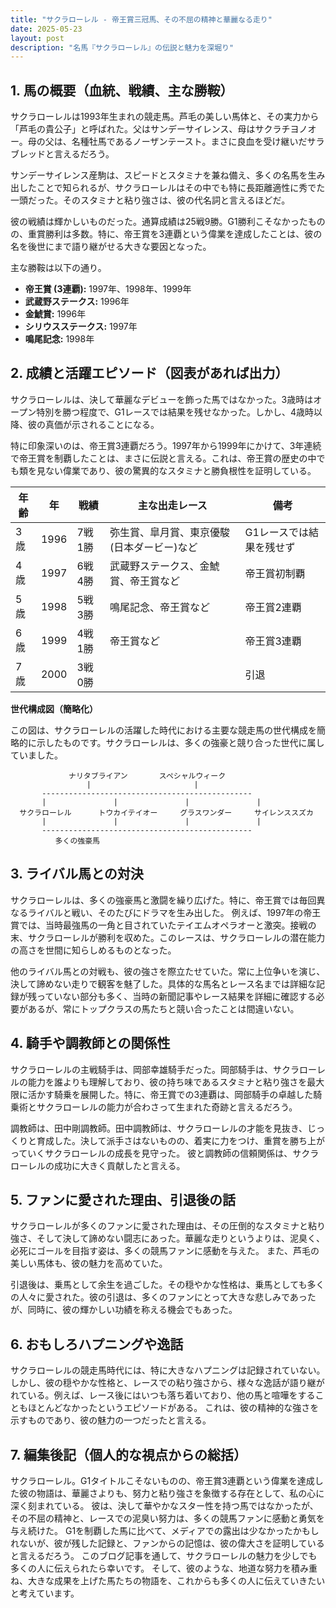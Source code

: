 ```yaml
---
title: "サクラローレル - 帝王賞三冠馬、その不屈の精神と華麗なる走り"
date: 2025-05-23
layout: post
description: "名馬『サクラローレル』の伝説と魅力を深堀り"
---
```


## 1. 馬の概要（血統、戦績、主な勝鞍）

サクラローレルは1993年生まれの競走馬。芦毛の美しい馬体と、その実力から「芦毛の貴公子」と呼ばれた。父はサンデーサイレンス、母はサクラチヨノオー。母の父は、名種牡馬であるノーザンテースト。まさに良血を受け継いだサラブレッドと言えるだろう。

サンデーサイレンス産駒は、スピードとスタミナを兼ね備え、多くの名馬を生み出したことで知られるが、サクラローレルはその中でも特に長距離適性に秀でた一頭だった。そのスタミナと粘り強さは、彼の代名詞と言えるほどだ。

彼の戦績は輝かしいものだった。通算成績は25戦9勝。G1勝利こそなかったものの、重賞勝利は多数。特に、帝王賞を3連覇という偉業を達成したことは、彼の名を後世にまで語り継がせる大きな要因となった。

主な勝鞍は以下の通り。

* **帝王賞 (3連覇):** 1997年、1998年、1999年
* **武蔵野ステークス:** 1996年
* **金鯱賞:** 1996年
* **シリウスステークス:** 1997年
* **鳴尾記念:** 1998年


## 2. 成績と活躍エピソード（図表があれば出力）

サクラローレルは、決して華麗なデビューを飾った馬ではなかった。3歳時はオープン特別を勝つ程度で、G1レースでは結果を残せなかった。しかし、4歳時以降、彼の真価が示されることになる。

特に印象深いのは、帝王賞3連覇だろう。1997年から1999年にかけて、3年連続で帝王賞を制覇したことは、まさに伝説と言える。これは、帝王賞の歴史の中でも類を見ない偉業であり、彼の驚異的なスタミナと勝負根性を証明している。

| 年齢 | 年 | 戦績 | 主な出走レース | 備考 |
|---|---|---|---|---|
| 3歳 | 1996 | 7戦1勝 | 弥生賞、皐月賞、東京優駿(日本ダービー)など | G1レースでは結果を残せず |
| 4歳 | 1997 | 6戦4勝 | 武蔵野ステークス、金鯱賞、帝王賞など | 帝王賞初制覇 |
| 5歳 | 1998 | 5戦3勝 | 鳴尾記念、帝王賞など | 帝王賞2連覇 |
| 6歳 | 1999 | 4戦1勝 | 帝王賞など | 帝王賞3連覇 |
| 7歳 | 2000 | 3戦0勝 |  |  引退 |


**世代構成図（簡略化）**

この図は、サクラローレルの活躍した時代における主要な競走馬の世代構成を簡略的に示したものです。サクラローレルは、多くの強豪と競り合った世代に属していました。

```
             ナリタブライアン       スペシャルウィーク
                 |                       |
       -----------------------------------------------
       |               |               |               |
  サクラローレル      トウカイテイオー     グラスワンダー     サイレンススズカ
       |               |               |               |
       -----------------------------------------------
          多くの強豪馬
```


## 3. ライバル馬との対決

サクラローレルは、多くの強豪馬と激闘を繰り広げた。特に、帝王賞では毎回異なるライバルと戦い、そのたびにドラマを生み出した。  例えば、1997年の帝王賞では、当時最強馬の一角と目されていたテイエムオペラオーと激突。接戦の末、サクラローレルが勝利を収めた。このレースは、サクラローレルの潜在能力の高さを世間に知らしめるものとなった。

他のライバル馬との対戦も、彼の強さを際立たせていた。常に上位争いを演じ、決して諦めない走りで観客を魅了した。具体的な馬名とレース名までは詳細な記録が残っていない部分も多く、当時の新聞記事やレース結果を詳細に確認する必要があるが、常にトップクラスの馬たちと競い合ったことは間違いない。


## 4. 騎手や調教師との関係性

サクラローレルの主戦騎手は、岡部幸雄騎手だった。岡部騎手は、サクラローレルの能力を誰よりも理解しており、彼の持ち味であるスタミナと粘り強さを最大限に活かす騎乗を展開した。特に、帝王賞での3連覇は、岡部騎手の卓越した騎乗術とサクラローレルの能力が合わさって生まれた奇跡と言えるだろう。

調教師は、田中剛調教師。田中調教師は、サクラローレルの才能を見抜き、じっくりと育成した。決して派手さはないものの、着実に力をつけ、重賞を勝ち上がっていくサクラローレルの成長を見守った。  彼と調教師の信頼関係は、サクラローレルの成功に大きく貢献したと言える。


## 5. ファンに愛された理由、引退後の話

サクラローレルが多くのファンに愛された理由は、その圧倒的なスタミナと粘り強さ、そして決して諦めない闘志にあった。華麗な走りというよりは、泥臭く、必死にゴールを目指す姿は、多くの競馬ファンに感動を与えた。  また、芦毛の美しい馬体も、彼の魅力を高めていた。

引退後は、乗馬として余生を過ごした。その穏やかな性格は、乗馬としても多くの人々に愛された。彼の引退は、多くのファンにとって大きな悲しみであったが、同時に、彼の輝かしい功績を称える機会でもあった。


## 6. おもしろハプニングや逸話

サクラローレルの競走馬時代には、特に大きなハプニングは記録されていない。しかし、彼の穏やかな性格と、レースでの粘り強さから、様々な逸話が語り継がれている。例えば、レース後にはいつも落ち着いており、他の馬と喧嘩をすることもほとんどなかったというエピソードがある。  これは、彼の精神的な強さを示すものであり、彼の魅力の一つだったと言える。


## 7. 編集後記（個人的な視点からの総括）

サクラローレル。G1タイトルこそないものの、帝王賞3連覇という偉業を達成した彼の物語は、華麗さよりも、努力と粘り強さを象徴する存在として、私の心に深く刻まれている。  彼は、決して華やかなスター性を持つ馬ではなかったが、その不屈の精神と、レースでの泥臭い努力は、多くの競馬ファンに感動と勇気を与え続けた。  G1を制覇した馬に比べて、メディアでの露出は少なかったかもしれないが、彼が残した記録と、ファンからの記憶は、彼の偉大さを証明していると言えるだろう。  このブログ記事を通して、サクラローレルの魅力を少しでも多くの人に伝えられたら幸いです。  そして、彼のような、地道な努力を積み重ね、大きな成果を上げた馬たちの物語を、これからも多くの人に伝えていきたいと考えています。
